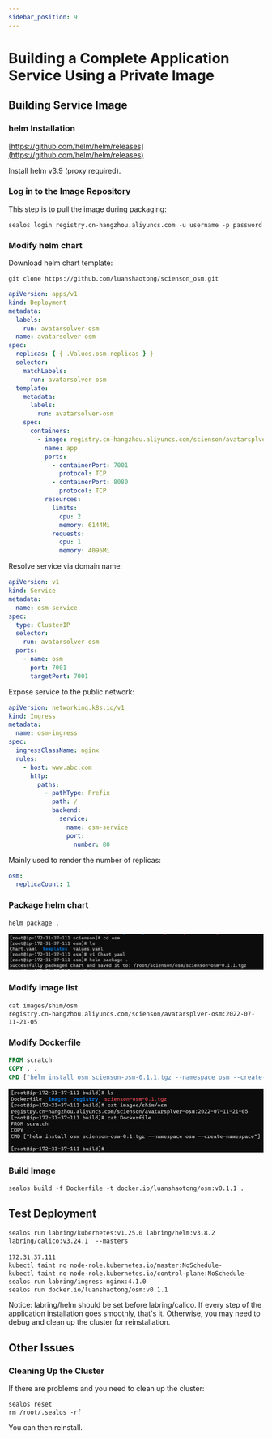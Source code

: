 ```yaml
---
sidebar_position: 9
---
```


# Building a Complete Application Service Using a Private Image

## Building Service Image

### helm Installation

[https://github.com/helm/helm/releases](https://github.com/helm/helm/releases)

Install helm v3.9 (proxy required).

### Log in to the Image Repository

This step is to pull the image during packaging:

```shell
sealos login registry.cn-hangzhou.aliyuncs.com -u username -p password
```

### Modify helm chart

Download helm chart template:

```shell
git clone https://github.com/luanshaotong/scienson_osm.git
```

```yaml title="templates/deploy.yaml"
apiVersion: apps/v1
kind: Deployment
metadata:
  labels:
    run: avatarsolver-osm
  name: avatarsolver-osm
spec:
  replicas: { { .Values.osm.replicas } }
  selector:
    matchLabels:
      run: avatarsolver-osm
  template:
    metadata:
      labels:
        run: avatarsolver-osm
    spec:
      containers:
        - image: registry.cn-hangzhou.aliyuncs.com/scienson/avatarsplver-osm:2022-07-11-21-05
          name: app
          ports:
            - containerPort: 7001
              protocol: TCP
            - containerPort: 8080
              protocol: TCP
          resources:
            limits:
              cpu: 2
              memory: 6144Mi
            requests:
              cpu: 1
              memory: 4096Mi
```

Resolve service via domain name:

```yaml title="templates/service.yaml"
apiVersion: v1
kind: Service
metadata:
  name: osm-service
spec:
  type: ClusterIP
  selector:
    run: avatarsolver-osm
  ports:
    - name: osm
      port: 7001
      targetPort: 7001
```

Expose service to the public network:

```yaml title="templates/ingress.yaml"
apiVersion: networking.k8s.io/v1
kind: Ingress
metadata:
  name: osm-ingress
spec:
  ingressClassName: nginx
  rules:
    - host: www.abc.com
      http:
        paths:
          - pathType: Prefix
            path: /
            backend:
              service:
                name: osm-service
                port:
                  number: 80
```

Mainly used to render the number of replicas:

```yaml title="values.yaml"
osm:
  replicaCount: 1
```

### Package helm chart

```shell
helm package .
```

![](images/01.png)

### Modify image list

```shell
cat images/shim/osm
registry.cn-hangzhou.aliyuncs.com/scienson/avatarsplver-osm:2022-07-11-21-05
```

### Modify Dockerfile

```dockerfile
FROM scratch
COPY . .
CMD ["helm install osm scienson-osm-0.1.1.tgz --namespace osm --create-namespace"]
```

![](images/02.png)

### Build Image

```shell
sealos build -f Dockerfile -t docker.io/luanshaotong/osm:v0.1.1 .
```

## Test Deployment

```shell
sealos run labring/kubernetes:v1.25.0 labring/helm:v3.8.2 labring/calico:v3.24.1  --masters 

172.31.37.111
kubectl taint no node-role.kubernetes.io/master:NoSchedule-
kubectl taint no node-role.kubernetes.io/control-plane:NoSchedule-
sealos run labring/ingress-nginx:4.1.0
sealos run docker.io/luanshaotong/osm:v0.1.1
```

Notice: labring/helm should be set before labring/calico.
If every step of the application installation goes smoothly, that's it. Otherwise, you may need to debug and clean up
the cluster for reinstallation.

## Other Issues

### Cleaning Up the Cluster

If there are problems and you need to clean up the cluster:

```shell
sealos reset
rm /root/.sealos -rf
```

You can then reinstall.

